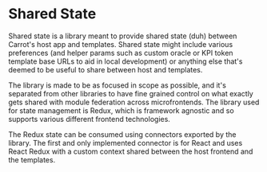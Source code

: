 # Shared State

Shared state is a library meant to provide shared state (duh) between Carrot's
host app and templates. Shared state might include various preferences (and
helper params such as custom oracle or KPI token template base URLs to aid in
local development) or anything else that's deemed to be useful to share between
host and templates.

The library is made to be as focused in scope as possible, and it's separated
from other libraries to have fine grained control on what exactly gets shared
with module federation across microfrontends. The library used for state
management is Redux, which is framework agnostic and so supports various
different frontend technologies.

The Redux state can be consumed using connectors exported by the library. The
first and only implemented connector is for React and uses React Redux with a
custom context shared between the host frontend and the templates.
